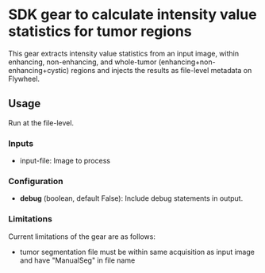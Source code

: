 # SDK gear to calculate intensity value statistics for tumor regions

This gear extracts intensity value statistics from an input image, within enhancing, non-enhancing, and whole-tumor (enhancing+non-enhancing+cystic) regions and injects the results as file-level metadata on Flywheel.

## Usage

Run at the file-level.

### Inputs

* input-file: Image to process 

### Configuration

* __debug__ (boolean, default False): Include debug statements in output.

### Limitations

Current limitations of the gear are as follows:

* tumor segmentation file must be within same acquisition as input image and have "ManualSeg" in file name